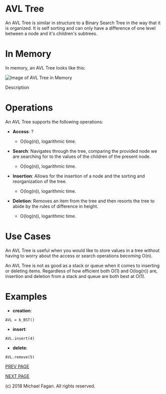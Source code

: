 # AVL Tree

An AVL Tree is similar in structure to a Binary Search Tree in the way that it is organized. It is self sorting and can only have a difference of one level between a node and it's children's subtrees.

# In Memory

In memory, an AVL Tree looks like this:

![Image of AVL Tree in Memory](images/avltree.png)

Description

# Operations

An AVL Tree supports the following operations:

* **Access**: ?
  * O(log(n)), logarithmic time.

* **Search**: Navigates through the tree, comparing the provided node we are searching for to the values of the children of the present node.
  * O(log(n)), logarithmic time.

* **Insertion**: Allows for the insertion of a node and the sorting and reorganization of the tree.
  * O(log(n)), logarithmic time.

* **Deletion**: Removes an item from the tree and then resorts the tree to abide by the rules of difference in height.
  * O(log(n)), logarithmic time.

# Use Cases

An AVL Tree is useful when you would like to store values in a tree without having to worry about the access or search operations becoming O(n).

An AVL Tree is not as good as a stack or queue when it comes to inserting or deleting items. Regardless of how efficient both O(1) and O(log(n)) are, insertion and deletion from a stack and queue are both best at O(1).

# Examples

* **creation**:

~~~
AVL = b_BST()
~~~

* **insert**:

~~~
AVL.insert(4)
~~~

* **delete**:

~~~
AVL.remove(5)
~~~

[PREV PAGE](bst.md)

[NEXT PAGE](hashtable.md)

(c) 2018 Michael Fagan. All rights reserved.
